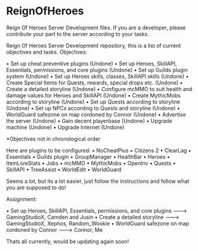ReignOfHeroes
=============

Reign Of Heroes Server Development files. If you are a developer, please contribute your part to the server according to your tasks.

Reign Of Heroes Server Development repository, this is a list of current objectives and tasks.
Objectives:

•	Set up cheat preventive plugins (Undone)
•	Set up Heroes, SkillAPI, Essentials, permissions, and core plugins (Undone)
•	Set up Guilds plugin system (Undone)
•	Set up Heroes skills, classes, SkillAPI skills (Undone)
•	Create Special Items for Quests, rewards, special drops etc. (Undone)
•	Create a detailed storyline (Undone)
•	Configure mcMMO to suit health and damage values for Heroes and SkillAPI (Undone)
•	Create MythicMobs according to storyline (Undone)
•	Set up Quests according to storyline (Undone)
•	Set up NPCs according to Quests and storyline (Undone)
•	WorldGuard safezone on map cordoned by Connor (Undone)
•	Advertise the server (Undone)
•	Gain decent playerbase (Undone)
•	Upgrade machine (Undone)
•	Upgrade Internet (Undone)

*Objectives not in chronological order

Here are plugins to be configured:
•	NoCheatPlus
•	Citizens 2
•	ClearLag
•	Essentials
•	Guilds plugin
•	GroupManager
•	HealthBar
•	Heroes
•	ItemLoreStats
•	Jobs
•	mcMMO
•	MythicMobs
•	OpenInv
•	Quests
•	SkillAPI
•	TreeAssist
•	WorldEdit
•	WorldGuard

Seems a lot, but its a lot easier, just follow the instructions and follow what you are supposed to do!

Assignment:

•	Set up Heroes, SkillAPI, Essentials, permissions, and core plugins ---> GamingStudioX, Camden and Jusin
•	Create a detailed storyline ---> GamingStudioX, Xephos, Random_Wookie
•	WorldGuard safezone on map cordoned by Connor ---> Connor, Me

Thats all currently, would be updating again soon!
